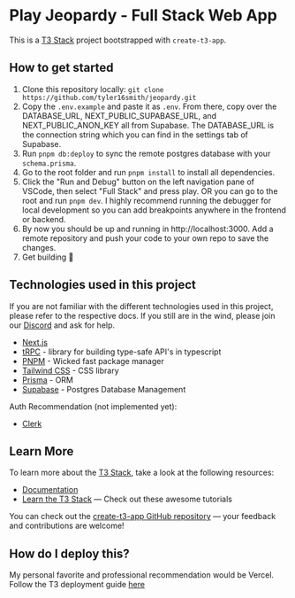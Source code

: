 # Play Jeopardy - Full Stack Web App

This is a [T3 Stack](https://create.t3.gg/) project bootstrapped with `create-t3-app`.

## How to get started

1. Clone this repository locally: ```git clone https://github.com/tyler16smith/jeopardy.git```
2. Copy the ```.env.example``` and paste it as ```.env```. From there, copy over the DATABASE_URL, NEXT_PUBLIC_SUPABASE_URL, and NEXT_PUBLIC_ANON_KEY all from Supabase. The DATABASE_URL is the connection string which you can find in the settings tab of Supabase.
3. Run ```pnpm db:deploy``` to sync the remote postgres database with your `schema.prisma`.
2. Go to the root folder and run ```pnpm install``` to install all dependencies.
3. Click the "Run and Debug" button on the left navigation pane of VSCode, then select "Full Stack" and press play. OR you can go to the root and run ```pnpm dev```. I highly recommend running the debugger for local development so you can add breakpoints anywhere in the frontend or backend.
4. By now you should be up and running in http://localhost:3000. Add a remote repository and push your code to your own repo to save the changes.
4. Get building 🚀

## Technologies used in this project

If you are not familiar with the different technologies used in this project, please refer to the respective docs. If you still are in the wind, please join our [Discord](https://t3.gg/discord) and ask for help.

- [Next.js](https://nextjs.org)
- [tRPC](https://trpc.io) - library for building type-safe API's in typescript
- [PNPM](https://pnpm.io/) - Wicked fast package manager
- [Tailwind CSS](https://tailwindcss.com) - CSS library
- [Prisma](https://prisma.io) - ORM
- [Supabase](https://supabase.com) - Postgres Database Management

Auth Recommendation (not implemented yet):
- [Clerk](https://clerk.com/)

## Learn More

To learn more about the [T3 Stack](https://create.t3.gg/), take a look at the following resources:

- [Documentation](https://create.t3.gg/)
- [Learn the T3 Stack](https://create.t3.gg/en/faq#what-learning-resources-are-currently-available) — Check out these awesome tutorials

You can check out the [create-t3-app GitHub repository](https://github.com/t3-oss/create-t3-app) — your feedback and contributions are welcome!

## How do I deploy this?

My personal favorite and professional recommendation would be Vercel. Follow the T3 deployment guide [here](https://create.t3.gg/en/deployment/vercel)
